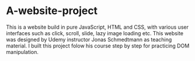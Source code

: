 # A-website-project
This is a website build in pure JavaScript, HTML and CSS, with various user interfaces such as click, scroll, slide, lazy image loading etc. 
This website was designed by Udemy instructor Jonas Schmedtmann as teaching material. 
I built this project folow his course step by step for practicing DOM manipulation.  
